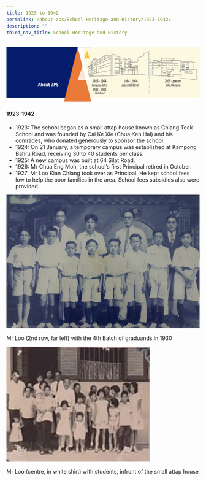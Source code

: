 ```yaml
---
title: 1923 to 1942
permalink: /about-zps/School-Heritage-and-History/1923-1942/
description: ""
third_nav_title: School Heritage and History
---
```

<img src="/images/AboutUs.png">
<h4><strong>1923-1942</strong></h4>
<ul>
<li>1923: The school began as a small attap house known as Chiang Teck School and was founded by Cai Ke Xie (Chua Keh Hai) and his comrades, who donated generously to sponsor the school.</li>
<li>1924: On 21 January, a temporary campus was established at Kampong Bahru Road, receiving 30 to 40 students per class.</li>
<li>1925: A new campus was built at 64 Silat Road.</li>
<li>1926: Mr Chua Eng Moh, the school&rsquo;s first Principal retired in October.</li>
<li>1927: Mr Loo Kian Chiang took over as Principal. He kept school fees low to help the poor families in the area. School fees subsidies also were provided.</li>
</ul>
<img src="/images/Mr%20Loo%201.jpg">
<p>Mr Loo (2nd row, far left) with the 4th Batch of graduands in 1930</p>
<img src="/images/Mr%20Loo%202.png">
<p>Mr Loo (centre, in white shirt) with students, infront of the small attap house</p>